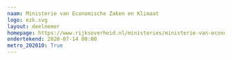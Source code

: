 ```yaml
---
naam: Ministerie van Economische Zaken en Klimaat
logo: ezk.svg
layout: deelnemer
homepage: https://www.rijksoverheid.nl/ministeries/ministerie-van-economische-zaken-en-klimaat
ondertekend: 2020-07-14 00:00
metro_202010: True
---
```

